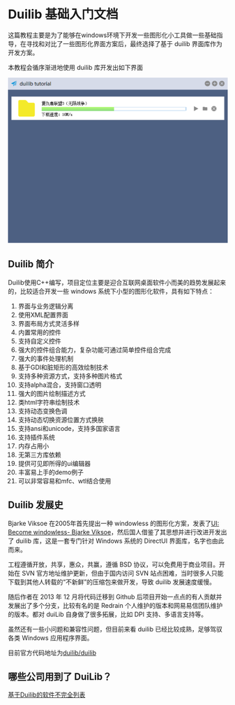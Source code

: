 # Duilib 基础入门文档

这篇教程主要是为了能够在windows环境下开发一些图形化小工具做一些基础指导，在寻找和对比了一些图形化界面方案后，最终选择了基于 duilib 界面库作为开发方案。

本教程会循序渐进地使用 duilib 库开发出如下界面

<img src="2018-05-03_14-52-01.png" />

## Duilib 简介

Duilib使用C++编写，项目定位主要是迎合互联网桌面软件小而美的趋势发展起来的，比较适合开发一些 windows 系统下小型的图形化软件，具有如下特点：

1. 界面与业务逻辑分离
2. 使用XML配置界面
3. 界面布局方式灵活多样
4. 内置常用的控件
5. 支持自定义控件
6. 强大的控件组合能力，复杂功能可通过简单控件组合完成
7. 强大的事件处理机制
8. 基于GDI和脏矩形的高效绘制技术
9. 支持多种资源方式，支持多种图片格式
10. 支持alpha混合，支持窗口透明
11. 强大的图片绘制描述方式
12. 类html字符串绘制技术
13. 支持动态变换色调
14. 支持动态切换资源位置方式换肤
15. 支持ansi和unicode，支持多国家语言
16. 支持插件系统
17. 内存占用小
18. 无第三方库依赖
19. 提供可见即所得的ui编辑器
20. 丰富易上手的demo例子
21. 可以非常容易和mfc、wtl结合使用

## Duilib 发展史

Bjarke Viksoe 在2005年首先提出一种 windowless 的图形化方案，发表了[UI: Become windowless- Bjarke Viksoe](https://www.viksoe.dk/code/windowless1.htm)，然后国人借鉴了其思想并进行改进开发出了 duilib 库，这是一套专门针对 Windows 系统的 DirectUI 界面库，名字也由此而来。

工程遵循开放，共享，惠众，共赢，遵循 BSD 协议，可以免费用于商业项目。开始在 SVN 官方地址维护更新，但由于国内访问 SVN 站点困难，当时很多人只能下载到其他人转载的“不新鲜”的压缩包来做开发，导致 duilib 发展速度缓慢。

随后作者在 2013 年 12 月将代码迁移到 Github 后项目开始一点点的有人贡献并发展出了多个分支，比较有名的是 Redrain 个人维护的版本和网易易信团队维护的版本。都对 duiLib 自身做了很多拓展，比如 DPI 支持、多语言支持等。

虽然还有一些小问题和兼容性问题，但目前来看 duilib 已经比较成熟，足够驾驭各类 Windows 应用程序界面。

目前官方代码地址为[duilib/duilib](https://github.com/duilib/duilib)

## 哪些公司用到了 DuiLib？

[基于Duilib的软件不完全列表](https://github.com/duilib/duilib/wiki/%E5%9F%BA%E4%BA%8EDuilib%E7%9A%84%E8%BD%AF%E4%BB%B6%E4%B8%8D%E5%AE%8C%E5%85%A8%E5%88%97%E8%A1%A8)

